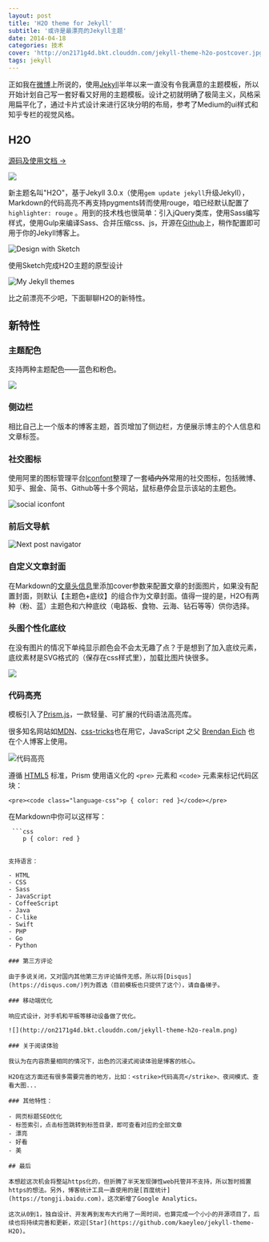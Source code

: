 ```yaml
---
layout: post
title: 'H2O theme for Jekyll'
subtitle: '或许是最漂亮的Jekyll主题'
date: 2014-04-18
categories: 技术
cover: 'http://on2171g4d.bkt.clouddn.com/jekyll-theme-h2o-postcover.jpg'
tags: jekyll
---
```


正如我在[微博](http://weibo.com/1374146504/profile?topnav=1&wvr=6)上所说的，使用[Jekyll](http://jekyll.com.cn/)半年以来一直没有令我满意的主题模板，所以开始计划自己写一套好看又好用的主题模板。设计之初就明确了极简主义，风格采用扁平化了，通过卡片式设计来进行区块分明的布局，参考了Medium的ui样式和知乎专栏的视觉风格。

## H2O

[源码及使用文档 →](https://github.com/kaeyleo/jekyll-theme-H2O)

![](http://on2171g4d.bkt.clouddn.com/jekyll-theme-h2o-realhome.jpg)

新主题名叫"H2O"，基于Jekyll 3.0.x（使用```gem update jekyll```升级Jekyll），Markdown的代码高亮不再支持pygments转而使用rouge，咱已经默认配置了 ```highlighter: rouge``` 。用到的技术栈也很简单：引入jQuery类库，使用Sass编写样式，使用Gulp来编译Sass、合并压缩css、js，开源在[Github](https://github.com/kaeyleo/jekyll-theme-H2O)上，稍作配置即可用于你的Jekyll博客上。

![Design with Sketch](http://on2171g4d.bkt.clouddn.com/jekyll-theme-h2o-sketchdesign.png)

使用Sketch完成H2O主题的原型设计

![My Jekyll themes](http://on2171g4d.bkt.clouddn.com/jekyll-theme-vs.jpg)

比之前漂亮不少吧，下面聊聊H2O的新特性。

## 新特性

### 主题配色

支持两种主题配色——蓝色和粉色。

![](https://github.com/kaeyleo/jekyll-theme-H2O/blob/master/screenshot/jekyll-theme-h2o-themecolor.jpg?raw=true)

### 侧边栏

相比自己上一个版本的博客主题，首页增加了侧边栏，方便展示博主的个人信息和文章标签。

### 社交图标

使用阿里的图标管理平台[Iconfont](http://iconfont.cn/)整理了一套<strike>墙内外</strike>常用的社交图标，包括微博、知乎、掘金、简书、Github等十多个网站，鼠标悬停会显示该站的主题色。

![social iconfont](http://on2171g4d.bkt.clouddn.com/jekyll-theme-h2o-snstext.jpg)

### 前后文导航

![Next post navigator](http://on2171g4d.bkt.clouddn.com/jekyll-theme-h2o-nextpostnav.png)

### 自定义文章封面

在Markdown的[文章头信息](http://jekyll.com.cn/docs/frontmatter/)里添加cover参数来配置文章的封面图片，如果没有配置封面，则默认【主题色+底纹】的组合作为文章封面。值得一提的是，H2O有两种（粉、蓝）主题色和六种底纹（电路板、食物、云海、钻石等等）供你选择。

### 头图个性化底纹

在没有图片的情况下单纯显示颜色会不会太无趣了点？于是想到了加入底纹元素，底纹素材是SVG格式的（保存在css样式里），加载比图片快很多。

![](http://on2171g4d.bkt.clouddn.com/jekyll-theme-h2o-headerpatterns.jpg)

### 代码高亮

模板引入了[Prism.js](http://prismjs.com)，一款轻量、可扩展的代码语法高亮库。

很多知名网站如[MDN](https://developer.mozilla.org/)、[css-tricks](https://css-tricks.com/)也在用它，JavaScript 之父 [Brendan Eich](https://brendaneich.com/) 也在个人博客上使用。

![代码高亮](http://on2171g4d.bkt.clouddn.com/jekyll-theme-h2o-highlight.png)

遵循 [HTML5](https://www.w3.org/TR/html5/grouping-content.html#the-pre-element) 标准，Prism 使用语义化的 `<pre>` 元素和 `<code>` 元素来标记代码区块：

```
<pre><code class="language-css">p { color: red }</code></pre>
```

在Markdown中你可以这样写：

```
 ```css
	p { color: red }
```
```

支持语言：

- HTML
- CSS
- Sass
- JavaScript
- CoffeeScript
- Java
- C-like
- Swift
- PHP
- Go
- Python

### 第三方评论

由于多说关闭，又对国内其他第三方评论插件无感，所以将[Disqus](https://disqus.com/)列为首选（目前模板也只提供了这个），请自备梯子。

### 移动端优化

响应式设计，对手机和平板等移动设备做了优化。

![](http://on2171g4d.bkt.clouddn.com/jekyll-theme-h2o-realm.png)

### 关于阅读体验

我认为在内容质量相同的情况下，出色的沉浸式阅读体验是博客的核心。

H2O在这方面还有很多需要完善的地方，比如：<strike>代码高亮</strike>、夜间模式、查看大图...

### 其他特性：

- 网页标题SEO优化
- 标签索引，点击标签跳转到标签目录，即可查看对应的全部文章
- 漂亮
- 好看
- 美

## 最后

本想趁这次机会将整站https化的，但折腾了半天发现弹性web托管并不支持，所以暂时搁置https的想法。另外，博客统计工具一直使用的是[百度统计](https://tongji.baidu.com)，这次新增了Google Analytics。

这次从0到1，独自设计、开发再到发布大约用了一周时间，也算完成一个小小的开源项目了，后续也将持续完善和更新，欢迎[Star](https://github.com/kaeyleo/jekyll-theme-H2O)。

```